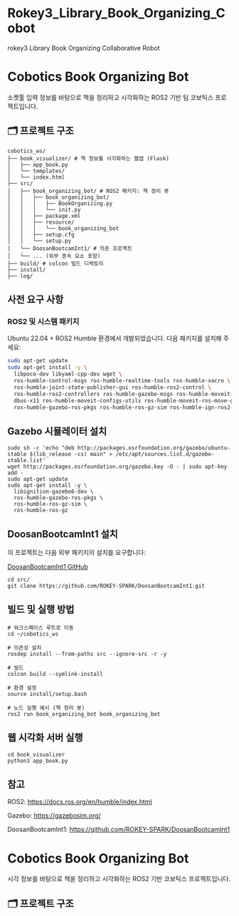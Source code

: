 # Rokey3_Library_Book_Organizing_Cobot
rokey3 Library Book Organizing Collaborative Robot

# Cobotics Book Organizing Bot

소켓툴 입력 정보를 바탕으로 책을 정리하고 시각화하는 ROS2 기반 팀 코보틱스 프로젝트입니다.

## 🗂️ 프로젝트 구조
```
cobotics_ws/
├── book_visualizer/ # 책 정보를 시각화하는 웹앱 (Flask)
│   ├── app_book.py
│   └── templates/
│   └── index.html
├── src/
│   ├── book_organizing_bot/ # ROS2 패키지: 책 정리 봇
│   │   ├── book_organizing_bot/
│   │   │   ├── BookOrganizing.py
│   │   │   └── init.py
│   │   ├── package.xml
│   │   ├── resource/
│   │   │   └── book_organizing_bot
│   │   ├── setup.cfg
│   │   └── setup.py
│   └── DoosanBootcamInt1/ # 의존 프로젝트
│   └── ... (외부 종속 요소 포함)
├── build/ # colcon 빌드 디렉토리
├── install/
├── log/
```



## 사전 요구 사항

### ROS2 및 시스템 패키지

Ubuntu 22.04 + ROS2 Humble 환경에서 개발되었습니다. 다음 패키지를 설치해 주세요:

```bash
sudo apt-get update
sudo apt-get install -y \
  libpoco-dev libyaml-cpp-dev wget \
  ros-humble-control-msgs ros-humble-realtime-tools ros-humble-xacro \
  ros-humble-joint-state-publisher-gui ros-humble-ros2-control \
  ros-humble-ros2-controllers ros-humble-gazebo-msgs ros-humble-moveit-msgs \
  dbus-x11 ros-humble-moveit-configs-utils ros-humble-moveit-ros-move-group \
  ros-humble-gazebo-ros-pkgs ros-humble-ros-gz-sim ros-humble-ign-ros2-control
```

## Gazebo 시뮬레이터 설치
```
sudo sh -c 'echo "deb http://packages.osrfoundation.org/gazebo/ubuntu-stable $(lsb_release -cs) main" > /etc/apt/sources.list.d/gazebo-stable.list'
wget http://packages.osrfoundation.org/gazebo.key -O - | sudo apt-key add -
sudo apt-get update
sudo apt-get install -y \
  libignition-gazebo6-dev \
  ros-humble-gazebo-ros-pkgs \
  ros-humble-ros-gz-sim \
  ros-humble-ros-gz
```

## DoosanBootcamInt1 설치
이 프로젝트는 다음 외부 패키지의 설치를 요구합니다:

[DoosanBootcamInt1 GitHub](https://github.com/ROKEY-SPARK/DoosanBootcamInt1)

```
cd src/
git clone https://github.com/ROKEY-SPARK/DoosanBootcamInt1.git
```

## 빌드 및 실행 방법
```
# 워크스페이스 루트로 이동
cd ~/cobotics_ws

# 의존성 설치
rosdep install --from-paths src --ignore-src -r -y

# 빌드
colcon build --symlink-install

# 환경 설정
source install/setup.bash

# 노드 실행 예시 (책 정리 봇)
ros2 run book_organizing_bot book_organizing_bot
```

## 웹 시각화 서버 실행
```
cd book_visualizer
python3 app_book.py
```

## 참고
ROS2: https://docs.ros.org/en/humble/index.html

Gazebo: https://gazebosim.org/

DoosanBootcamInt1: https://github.com/ROKEY-SPARK/DoosanBootcamInt1


# Cobotics Book Organizing Bot

시각 정보를 바탕으로 책을 정리하고 시각화하는 ROS2 기반 코보틱스 프로젝트입니다.

## 🗂️ 프로젝트 구조
